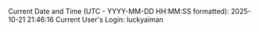 Current Date and Time (UTC - YYYY-MM-DD HH:MM:SS formatted): 2025-10-21 21:46:16
Current User's Login: luckyaiman
